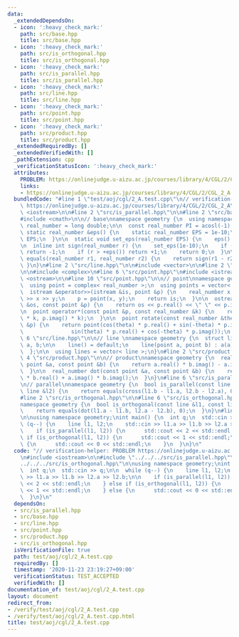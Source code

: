 ```yaml
---
data:
  _extendedDependsOn:
  - icon: ':heavy_check_mark:'
    path: src/base.hpp
    title: src/base.hpp
  - icon: ':heavy_check_mark:'
    path: src/is_orthogonal.hpp
    title: src/is_orthogonal.hpp
  - icon: ':heavy_check_mark:'
    path: src/is_parallel.hpp
    title: src/is_parallel.hpp
  - icon: ':heavy_check_mark:'
    path: src/line.hpp
    title: src/line.hpp
  - icon: ':heavy_check_mark:'
    path: src/point.hpp
    title: src/point.hpp
  - icon: ':heavy_check_mark:'
    path: src/product.hpp
    title: src/product.hpp
  _extendedRequiredBy: []
  _extendedVerifiedWith: []
  _pathExtension: cpp
  _verificationStatusIcon: ':heavy_check_mark:'
  attributes:
    PROBLEM: https://onlinejudge.u-aizu.ac.jp/courses/library/4/CGL/2/CGL_2_A
    links:
    - https://onlinejudge.u-aizu.ac.jp/courses/library/4/CGL/2/CGL_2_A
  bundledCode: "#line 1 \"test/aoj/cgl/2_A.test.cpp\"\n// verification-helper: PROBLEM\
    \ https://onlinejudge.u-aizu.ac.jp/courses/library/4/CGL/2/CGL_2_A\n\n#include\
    \ <iostream>\n\n#line 2 \"src/is_parallel.hpp\"\n\n#line 2 \"src/base.hpp\"\n\n\
    #include <cmath>\n\n// base\nnamespace geometry {\n  using namespace std;\n  using\
    \ real_number = long double;\n\n  const real_number PI = acosl(-1);\n\n  inline\
    \ static real_number &eps() {\n    static real_number EPS = 1e-10;\n    return\
    \ EPS;\n  }\n\n  static void set_eps(real_number EPS) {\n    eps() = EPS;\n  }\n\
    \n  inline int sign(real_number r) {\n    set_eps(1e-10);\n    if (r < -eps())\
    \ return -1;\n    if (r > +eps()) return +1;\n    return 0;\n  }\n\n  inline bool\
    \ equals(real_number r1, real_number r2) {\n    return sign(r1 - r2) == 0;\n \
    \ }\n}\n#line 2 \"src/line.hpp\"\n\n#include <vector>\n\n#line 2 \"src/point.hpp\"\
    \n\n#include <complex>\n#line 6 \"src/point.hpp\"\n#include <istream>\n#include\
    \ <ostream>\n\n#line 10 \"src/point.hpp\"\n\n// point\nnamespace geometry {\n\
    \  using point = complex< real_number >;\n  using points = vector< point >;\n\n\
    \  istream &operator>>(istream &is, point &p) {\n    real_number x, y;\n    is\
    \ >> x >> y;\n    p = point(x, y);\n    return is;\n  }\n\n  ostream &operator<<(ostream\
    \ &os, const point &p) {\n    return os << p.real() << \" \" << p.imag();\n  }\n\
    \n  point operator*(const point &p, const real_number &k) {\n    return point(p.real()\
    \ * k, p.imag() * k);\n  }\n\n  point rotate(const real_number &theta, const point\
    \ &p) {\n    return point(cos(theta) * p.real() + sin(-theta) * p.imag(),\n  \
    \               sin(theta) * p.real() + cos(-theta) * p.imag());\n  }\n}\n#line\
    \ 6 \"src/line.hpp\"\n\n// line \nnamespace geometry {\n  struct line {\n    point\
    \ a, b;\n\n    line() = default;\n    line(point a, point b) : a(a), b(b) {}\n\
    \  };\n\n  using lines = vector< line >;\n}\n#line 2 \"src/product.hpp\"\n\n#line\
    \ 4 \"src/product.hpp\"\n\n// product\nnamespace geometry {\n  real_number cross(const\
    \ point &a, const point &b) {\n    return a.real() * b.imag() - a.imag() * b.real();\n\
    \  }\n\n  real_number dot(const point &a, const point &b) {\n    return a.real()\
    \ * b.real() + a.imag() * b.imag();\n  }\n}\n#line 6 \"src/is_parallel.hpp\"\n\
    \n// parallel\nnamespace geometry {\n  bool is_parallel(const line &l1, const\
    \ line &l2) {\n    return equals(cross(l1.b - l1.a, l2.b - l2.a), 0);\n  }\n}\n\
    #line 2 \"src/is_orthogonal.hpp\"\n\n#line 6 \"src/is_orthogonal.hpp\"\n\n// orthogonal\n\
    namespace geometry {\n  bool is_orthogonal(const line &l1, const line &l2) {\n\
    \    return equals(dot(l1.a - l1.b, l2.a - l2.b), 0);\n  }\n}\n#line 7 \"test/aoj/cgl/2_A.test.cpp\"\
    \n\nusing namespace geometry;\nint main() {\n  int q;\n  std::cin >> q;\n\n  while\
    \ (q--) {\n    line l1, l2;\n    std::cin >> l1.a >> l1.b >> l2.a >> l2.b;\n\n\
    \    if (is_parallel(l1, l2)) {\n      std::cout << 2 << std::endl;\n    } else\
    \ if (is_orthogonal(l1, l2)) {\n      std::cout << 1 << std::endl;\n    } else\
    \ {\n      std::cout << 0 << std::endl;\n    }\n  }\n}\n"
  code: "// verification-helper: PROBLEM https://onlinejudge.u-aizu.ac.jp/courses/library/4/CGL/2/CGL_2_A\n\
    \n#include <iostream>\n\n#include \"../../../src/is_parallel.hpp\"\n#include \"\
    ../../../src/is_orthogonal.hpp\"\n\nusing namespace geometry;\nint main() {\n\
    \  int q;\n  std::cin >> q;\n\n  while (q--) {\n    line l1, l2;\n    std::cin\
    \ >> l1.a >> l1.b >> l2.a >> l2.b;\n\n    if (is_parallel(l1, l2)) {\n      std::cout\
    \ << 2 << std::endl;\n    } else if (is_orthogonal(l1, l2)) {\n      std::cout\
    \ << 1 << std::endl;\n    } else {\n      std::cout << 0 << std::endl;\n    }\n\
    \  }\n}\n"
  dependsOn:
  - src/is_parallel.hpp
  - src/base.hpp
  - src/line.hpp
  - src/point.hpp
  - src/product.hpp
  - src/is_orthogonal.hpp
  isVerificationFile: true
  path: test/aoj/cgl/2_A.test.cpp
  requiredBy: []
  timestamp: '2020-11-23 23:19:27+09:00'
  verificationStatus: TEST_ACCEPTED
  verifiedWith: []
documentation_of: test/aoj/cgl/2_A.test.cpp
layout: document
redirect_from:
- /verify/test/aoj/cgl/2_A.test.cpp
- /verify/test/aoj/cgl/2_A.test.cpp.html
title: test/aoj/cgl/2_A.test.cpp
---
```

